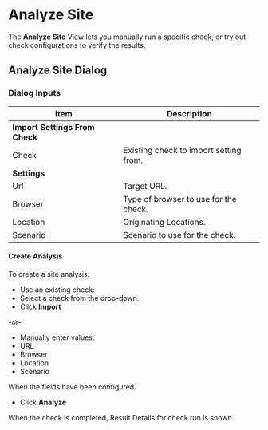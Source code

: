 # Analyze Site

The **Analyze Site** View lets you manually run a specific check, or try out check configurations to verify the results.

## Analyze Site Dialog <a href="#analyzesite-analyzesitedialog" id="analyzesite-analyzesitedialog"></a>



### Dialog Inputs <a href="#analyzesite-dialoginputs" id="analyzesite-dialoginputs"></a>

| Item                           | Description                            |
| ------------------------------ | -------------------------------------- |
| **Import Settings From Check** |                                        |
| Check                          | Existing check to import setting from. |
| **Settings**                   |                                        |
| Url                            | Target URL.                            |
| Browser                        | Type of browser to use for the check.  |
| Location                       | Originating Locations.                 |
| Scenario                       | Scenario to use for the check.         |

#### Create Analysis <a href="#analyzesite-createanalysis" id="analyzesite-createanalysis"></a>

To create a site analysis:

* Use an existing check:
* Select a check from the drop-down.
* Click **Import**

-or-

* Manually enter values:
* URL
* Browser
* Location
* Scenario

When the fields have been configured.

* Click **Analyze**

When the check is completed, Result Details for check run is shown.
